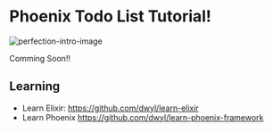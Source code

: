 # Phoenix Todo List Tutorial! 



![perfection-intro-image](https://cloud.githubusercontent.com/assets/194400/8255483/2fc78e6c-1698-11e5-8c27-d1b9db99f020.png)


Comming Soon!!


## Learning

+ Learn Elixir: https://github.com/dwyl/learn-elixir
+ Learn Phoenix https://github.com/dwyl/learn-phoenix-framework
